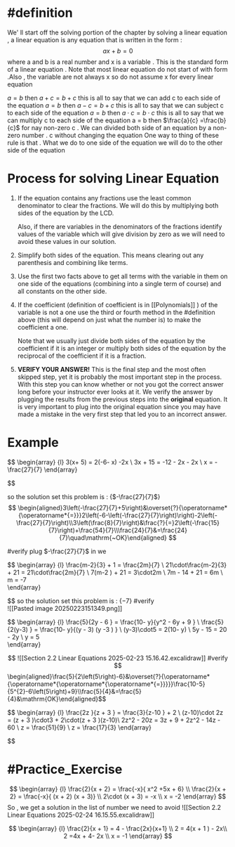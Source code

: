 
# #definition  
We' ll start off the solving portion of the chapter by   solving a linear equation ,  a linear equation is any equation that is written  in the form  : 
$$ax +  b  =  0$$ where a and b  is a real number and x  is a variable  . This is the standard form of a linear equation  . Note that most linear equation do not start of with form   .Also  , the variable are not always x so do not assume x for every linear equation 

$a=b$ then $a+ c   =  b + c$ this is all  to say that we can add c to each side of the equation 
$a=b$ then $a- c   =  b + c$ this is all  to say that we can subject  c to each side of the equation 
$a=b$ then $a\cdot c  =  b\cdot c$ this is all  to say that we can multiply c to each side of the equation 
a = b then $\frac{a}{c}  =\frac{b}{c}$ for nay non-zero c . We can divided  both side  of an equation  by a non-zero number . c without changing the equation 
One way to thing of these rule is that . What we do to one side  of the equation we will do to the other side of the equation 


# Process for solving Linear Equation  
1. If the equation contains any fractions use the least common denominator to clear the fractions. We will do this by multiplying both sides of the equation by the LCD.  
      
    Also, if there are variables in the denominators of the fractions identify values of the variable which will give division by zero as we will need to avoid these values in our solution.  
      
    
2. Simplify both sides of the equation. This means clearing out any parenthesis and combining like terms.  
      
    
3. Use the first two facts above to get all terms with the variable in them on one side of the equations (combining into a single term of course) and all constants on the other side.  
      
    
4. If the coefficient (definition of coefficient is in [[Polynomials]] ) of the variable is not a one use the  third or fourth  method in the #definition   above (this will depend on just what the number is) to make the coefficient a one.  
      
    Note that we usually just divide both sides of the equation by the coefficient if it is an integer or multiply both sides of the equation by the reciprocal of the coefficient if it is a fraction.  
      
    
5. **VERIFY YOUR ANSWER!** This is the final step and the most often skipped step, yet it is probably the most important step in the process. With this step you can know whether or not you got the correct answer long before your instructor ever looks at it. We verify the answer by plugging the results from the previous steps into the **original** equation. It is very important to plug into the original equation since you may have made a mistake in the very first step that led you to an incorrect answer.

# Example 

$$
\begin{array} {l}
3(x+ 5)  = 2(-6- x) -2x    \\
3x + 15  =  -12 - 2x  - 2x   \\
x = -\frac{27}{7}
\end{array} 

$$

so the solution set  this problem is  : {$-\frac{27}{7}$}
$$
\begin{aligned}3\left(-\frac{27}{7}+5\right)&\overset{?}{\operatorname*{\operatorname*{=}}}2\left(-6-\left(-\frac{27}{7}\right)\right)-2\left(-\frac{27}{7}\right)\\3\left(\frac{8}{7}\right)&\frac{?}{=}2\left(-\frac{15}{7}\right)+\frac{54}{7}\\\frac{24}{7}&=\frac{24}{7}\quad\mathrm{~OK}\end{aligned}
$$

#verify 
plug  $-\frac{27}{7}$ in  we 

$$
\begin{array} {l}
\frac{m-2}{3}  + 1 =   \frac{2m}{7}  \\
21\cdot\frac{m-2}{3}  + 21 =   21\cdot\frac{2m}{7}  \\
7(m-2 ) +  21 =   3\cdot2m \\
7m  -   14   + 21 = 6m  \\
m  = -7  
\end{array} 

$$
so the solution set  this problem is  : {$-7$}
#verify  
![[Pasted image 20250223151349.png]]

$$
\begin{array} {l}
\frac{5}{2y - 6 }  = \frac{10- y}{y^2  - 6y +  9 }    \\
\frac{5}{2(y-3) }  = \frac{10- y}{(y  - 3) (y -3 ) }    \\ 
(y-3)\cdot5  = 2(10- y)   \\
5y  - 15   = 20  - 2y  \\
y  = 5  
\end{array} 

$$
![[Section 2.2 Linear Equations 2025-02-23 15.16.42.excalidraw]]
#verify   
$$\begin{aligned}\frac{5}{2\left(5\right)-6}&\overset{?}{\operatorname*{\operatorname*{\operatorname*{\operatorname*{=}}}}}\frac{10-5}{5^{2}-6\left(5\right)+9}\\\frac{5}{4}&=\frac{5}{4}&\mathrm{OK}\end{aligned}$$


$$
\begin{array} {l}
\frac{2z }{z  + 3 }  = \frac{3}{z-10 }  +  2   \\
(z-10)\cdot 2z = (z  + 3  )\cdot3 +  2\cdot(z  + 3  )(z-10)\\ 
2z^2  - 20z   = 3z   +  9  +  2z^2  -  14z  - 60   \\
z = \frac{51}{9}  \\
 z =  \frac{17}{3}
\end{array} 

$$





#  #Practice_Exercise 


$$
\begin{array} {l}
 \frac{2}{x + 2}   = \frac{-x}{ x^2  +5x  + 6}  \\
 \frac{2}{x + 2}     =  \frac{-x}{ (x +  2) (x + 3)} \\
2\cdot (x + 3)  =  -x  \\
x  = -2
\end{array} 
$$
So  , we get a solution in the list of number we need to avoid 
![[Section 2.2 Linear Equations 2025-02-24 16.15.55.excalidraw]]

$$
\begin{array} {l}
 \frac{2}{x + 1}   = 4 -  \frac{2x}{x+1}  \\
2  = 4(x + 1 ) - 2x\\
2  =4x +  4- 2x   \\
x  = -1 
\end{array} 
$$